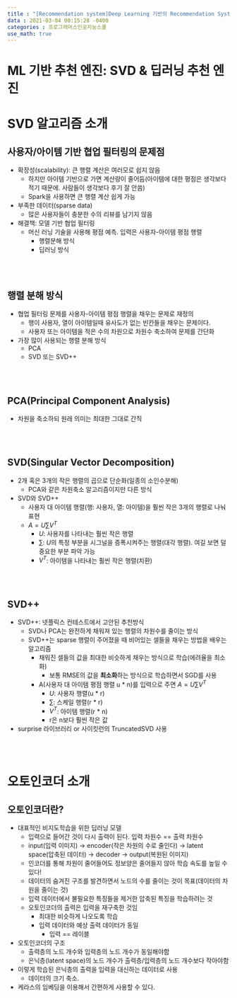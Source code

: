 ```yaml
---
title : "[Recommendation system]Deep Learning 기반의 Recommendation System 구현 I"
data : 2021-03-04 00:15:28 -0400
categories : 프로그래머스인공지능스쿨
use_math: true
---
```

# ML 기반 추천 엔진: SVD & 딥러닝 추천 엔진
# SVD 알고리즘 소개
## 사용자/아이템 기반 협업 필터링의 문제점
- 확장성(scalability): 큰 행렬 계산은 여러모로 쉽지 않음
    - 하지만 아이템 기반으로 가면 계산량이 줄어듬(아이템에 대한 평점은 생각보다 적기 때문에. 사람들이 생각보다 후기 잘 안씀)
    - Spark을 사용하면 큰 행렬 계산 쉽게 가능
- 부족한 데이터(sparse data)
    - 많은 사용자들이 충분한 수의 리뷰를 남기지 않음
- 해결책: 모델 기반 협업 필터링
    - 머신 러닝 기술을 사용해 평점 예측. 입력은 사용자-아이템 평점 행렬
        - 행렬분해 방식
        - 딥러닝 방식
<br>
<br>

## 행렬 분해 방식
- 협업 필터링 문제를 사용자-아이템 평점 행렬을 채우는 문제로 재정의
    - 행이 사용자, 열이 아이템일때 유사도가 없는 빈칸들을 채우는 문제이다.
    - 사용자 또는 아이템을 적은 수의 차원으로 차원수 축소하여 문제를 간단화
- 가장 많이 사용되는 행렬 분해 방식
    - PCA
    - SVD 또는 SVD++
<br>
<br>

## PCA(Principal Component Analysis)
- 차원을 축소하되 원래 의미는 최대한 그대로 간직
<br>
<br>

## SVD(Singular Vector Decomposition)
- 2개 혹은 3개의 작은 행렬의 곱으로 단순화(일종의 소인수분해)
    - PCA와 같은 차원축소 알고리즘이지만 다른 방식
- SVD와 SVD++
    - 사용자 대 아이템 행렬(행: 사용자, 열: 아이템)을 훨씬 작은 3개의 행렬로 나눠 표현
    - $A = U \sum V^T$
        - $U$: 사용자를 나타내는 훨씬 작은 행렬
        - $\sum$: $U$의 특정 부분을 시그널을 증폭시켜주는 행렬(대각 행렬). 여길 보면 덜 중요한 부분 파악 가능
        - $V^T$: 아이템을 나타내는 훨씬 작은 행렬(치환)
<br>
<br>

## SVD++
- SVD++: 넷플릭스 컨테스트에서 고안된 추천방식
    - SVD나 PCA는 완전하게 채워져 있는 행렬의 차원수를 줄이는 방식
    - SVD++는 sparse 행렬이 주어졌을 때 비어있는 셀들을 채우는 방법을 배우는 알고리즘
        - 채워진 셀들의 값을 최대한 비슷하게 채우는 방식으로 학습(에려율을 최소화)
            - 보통 RMSE의 값을 **최소화**하는 방식으로 학습하면서 SGD를 사용
        - A(사용자 대 아이템 평점 행렬 u * n)를 입력으로 주면 $A = U \sum V^T$
            - $U$: 사용자 행렬(u * r)
            - $\sum$: 스케일 행렬(r * r)
            - $V^T$: 아이템 행렬(r * n)
            - r은 n보다 훨씬 작은 값
- surprise 라이브러리 or 사이킷런의 TruncatedSVD 사용
<br>
<br>

# 오토인코더 소개
## 오토인코더란?
- 대표적인 비지도학습을 위한 딥러닝 모델
    - 입력으로 들어간 것이 다시 출력이 된다. 입력 차원수 == 출력 차원수
    - input(입력 이미지) -> encoder(작은 차원의 수로 줄인다) -> latent space(압축된 데이터) -> decoder -> output(복원된 이미지)
    - 인코더를 통해 차원이 줄어들어도 정보양은 줄어들지 않아 학습 속도를 높일 수 있다!
    - 데이터의 숨겨진 구조를 발견하면서 노드의 수를 줄이는 것이 목표(데이터의 차원을 줄이는 것)
    - 입력 데이터에서 불필요한 특징들을 제거한 압축된 특징을 학습하려는 것
    - 오토인코더의 출력은 입력을 재구축한 것임
        - 최대한 비슷하게 나오도록 학습
        - 입력 데이터와 예상 출력 데이터가 동일
            - 입력 == 레이블
- 오토인코더의 구조
    - 출력층의 노드 개수와 입력층의 노드 개수가 동일해야함
    - 은닉층(latent space)의 노드 개수가 출력층/입력층의 노드 개수보다 작아야함
- 이렇게 학습된 은닉층의 출력을 입력을 대신하는 데이터로 사용
    - 데이터의 크기 축소.
- 케라스의 임베딩을 이용해서 간편하게 사용할 수 있다. 
<br>
<br>

